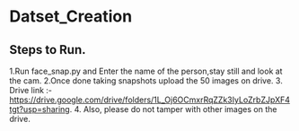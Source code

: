 # Datset_Creation 
## Steps to Run.
1.Run face_snap.py and Enter the name of the person,stay still and look at the cam.
2.Once done taking snapshots upload the 50 images on drive.
3. Drive link :- https://drive.google.com/drive/folders/1L_Oj6OCmxrRqZZk3IyLoZrbZJpXF4tgt?usp=sharing.
4. Also, please do not tamper with other images on the drive.

